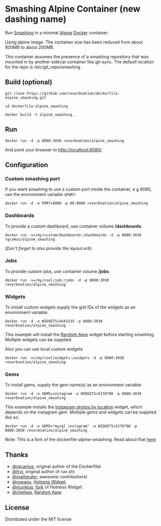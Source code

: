 # Smashing Alpine Container (new dashing name)
Run [Smashing](http://dashing.io/) in a minimal [Alpine](https://alpinelinux.org/about/) [Docker](http://docker.io/) container.

Using alpine image. The container size has been reduced from about 800MB to about 200MB.

This container assumes the presence of a smashing repository that was mounted in by another sidecar container like git-sync.  The default location for the repo is /etc/git_repo/smashing

## Build (optional)

```git clone https://github.com/reverbnation/dockerfile-alpine_smashing.git```

```cd dockerfile-alpine_smashing```

```docker build -t alpine_smashing . ```

## Run
```docker run -d -p 8080:3030 reverbnation/alpine_smashing```

And point your browser to [http://localhost:8080/](http://localhost:8080/)


## Configuration
### Custom smashing port
If you want smashing to use a custom port inside the container, e g 8080, use the environment variable `$PORT`:

```docker run -d -e PORT=8080 -p 80:8080 reverbnation/alpine_smashing```

### Dashboards
To provide a custom dashboard, use container volume **/dashboards**:

```docker run -v=/my/custom/dashboards:/dashboards -d -p 8080:3030 rgcamus/alpine_smashing```

(*Don't forget to also provide the layout.erb*)

### Jobs
To provide custom jobs, use container volume **/jobs**:

```docker run -v=/my/cool/job:/jobs -d -p 8080:3030 reverbnation/alpine_smashing```

### Widgets
To install custom widgets supply the gist IDs of the widgets as an environment variable:

```docker run -d -e WIDGETS=5641535 -p 8080:3030 reverbnation/alpine_smashing```

This example will install the [Random Aww](https://gist.github.com/chelsea/5641535) widget
before starting smashing. Multiple widgets can be supplied.

Also you can use local custom widgets

```docker run -v=/my/cool/widgets:/widgets -d -p 8080:3030 reverbnation/alpine_smashing```


### Gems
To install gems, supply the gem name(s) as an environment variable:

```docker run -d -e GEMS=instagram -e WIDGETS=5278790 -p 8080:3030 reverbnation/alpine_smashing```

This example installs the [Instagram photos by location](https://gist.github.com/mjamieson/5278790) widget,
which depends on the instagram gem. Multiple gems and widgets can be supplied like so:

```docker run -d -e GEMS="mysql instagram" -e WIDGETS=5278790 -p 8080:3030 reverbnation/alpine_smashing```

Note: This is a fork of the dockerfile-alpine-smashing. Read about that [here](https://github.com/rgcamus/dockerfile-alpine_smashing)

## Thanks
- [@rgcamus](https://github.com/rgcamus), original author of the Dockerfile)
- [@frvi](https://github.com/frvi), original author of run.sh)
- [@mattgruter](https://github.com/mattgruter), awesome contributions!
- [@rowanu](https://github.com/rowanu), [Hotness Widget](https://gist.github.com/rowanu/6246149).
- [@munkius](https://github.com/munkius), [fork](https://gist.github.com/munkius/9209839) of Hotness Widget.
- [@chelsea](https://github.com/chelsea), [Random Aww](https://gist.github.com/chelsea/5641535).

## License
Distributed under the MIT license
